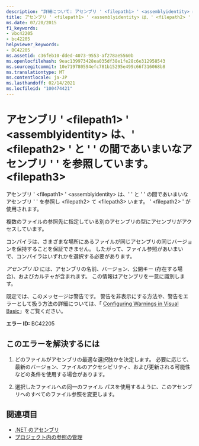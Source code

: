 ```yaml
---
description: "詳細について: アセンブリ ' <filepath1> ' <assemblyidentity> は、' <filepath2> ' と ' ' の間であいまいなアセンブリ ' ' を参照しています。 <filepath3>"
title: アセンブリ ' <filepath1> ' <assemblyidentity> は、' <filepath2> ' と ' ' の間であいまいなアセンブリ ' ' を参照しています。 <filepath3>
ms.date: 07/20/2015
f1_keywords:
- vbc42205
- bc42205
helpviewer_keywords:
- BC42205
ms.assetid: c36feb10-dded-4073-9553-af278ae5560b
ms.openlocfilehash: 9eac139973428ea035df38e1fe28c6e312958543
ms.sourcegitcommit: 10e719780594efc781b15295e499c66f316068b8
ms.translationtype: MT
ms.contentlocale: ja-JP
ms.lasthandoff: 02/14/2021
ms.locfileid: "100474421"
---
```

# <a name="assembly-filepath1-references-assembly-assemblyidentity-which-is-ambiguous-between-filepath2-and-filepath3"></a>アセンブリ ' \<filepath1> ' \<assemblyidentity> は、' \<filepath2> ' と ' ' の間であいまいなアセンブリ ' ' を参照しています。 \<filepath3>

アセンブリ ' \<filepath1> ' \<assemblyidentity> は、' ' と ' ' の間であいまいなアセンブリ ' ' を参照し \<filepath2> て \<filepath3> います。 ' \<filepath2> ' が使用されます。  
  
 複数のファイルの参照先に指定している別のアセンブリの型にアセンブリがアクセスしています。  
  
 コンパイラは、さまざまな場所にあるファイルが同じアセンブリの同じバージョンを保持することを保証できません。 したがって、ファイル参照があいまいで、コンパイラはいずれかを選択する必要があります。  
  
 *アセンブリ ID* には、アセンブリの名前、バージョン、公開キー (存在する場合)、およびカルチャが含まれます。 この情報はアセンブリを一意に識別します。  
  
 既定では、このメッセージは警告です。 警告を非表示にする方法や、警告をエラーとして扱う方法の詳細については、「 [Configuring Warnings in Visual Basic](/visualstudio/ide/configuring-warnings-in-visual-basic)」をご覧ください。  
  
 **エラー ID:** BC42205  
  
## <a name="to-correct-this-error"></a>このエラーを解決するには  
  
1. どのファイルがアセンブリの最適な選択肢かを決定します。 必要に応じて、最新のバージョン、ファイルのアクセシビリティ、および更新される可能性などの条件を使用する場合があります。  
  
2. 選択したファイルへの同一のファイル パスを使用するように、このアセンブリへのすべてのファイル参照を変更します。  
  
## <a name="see-also"></a>関連項目

- [.NET のアセンブリ](../../standard/assembly/index.md)
- [プロジェクト内の参照の管理](/visualstudio/ide/managing-references-in-a-project)
